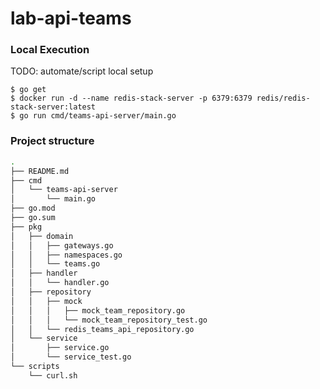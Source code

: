 # lab-api-teams

### Local Execution

TODO: automate/script local setup 

```
$ go get
$ docker run -d --name redis-stack-server -p 6379:6379 redis/redis-stack-server:latest
$ go run cmd/teams-api-server/main.go
```

### Project structure 
``` bash
.
├── README.md
├── cmd
│   └── teams-api-server
│       └── main.go
├── go.mod
├── go.sum
├── pkg
│   ├── domain
│   │   ├── gateways.go
│   │   ├── namespaces.go
│   │   └── teams.go
│   ├── handler
│   │   └── handler.go
│   ├── repository
│   │   ├── mock
│   │   │   ├── mock_team_repository.go
│   │   │   └── mock_team_repository_test.go
│   │   └── redis_teams_api_repository.go
│   └── service
│       ├── service.go
│       └── service_test.go
└── scripts
    └── curl.sh
```

